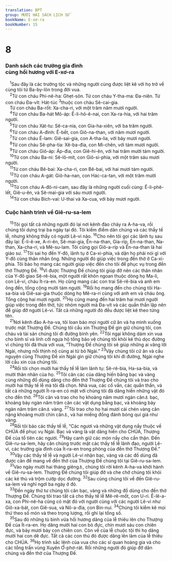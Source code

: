 ```yaml
---
translation: BPT
group: MƯƠI HAI SÁCH LỊCH SỬ
bookName: E-xơ-ra 
bookNumber: 15
---
```


<div class="title"><h1>8</h1><h3>Danh sách các trưởng gia đình<br/>cùng hồi hương với E-xơ-ra</h3></div>
<span class="verse exo_8_1"> <sup>1</sup>Sau đây là các trưởng tộc và những người cùng được liệt kê với họ trở về cùng tôi từ Ba-by-lôn trong đời vua.<br/></span>
<span class="verse exo_8_2"> <sup>2</sup>Từ con cháu Phi-nê-ha: Ghẹt-sôn. Từ con cháu Y-tha-ma: Đa-niên. Từ con cháu Đa-vít: Hát-túc</span>
<span class="verse exo_8_3"><sup>3</sup>thuộc con cháu Sê-cai-gia.<br/> Từ con cháu Ba-rốt: Xa-cha-ri, với một trăm năm mươi người.<br/></span>
<span class="verse exo_8_4"> <sup>4</sup>Từ con cháu Ba-hát Mô-áp: Ê-li-hô-ê-nai, con Xa-ra-hia, với hai trăm người.<br/></span>
<span class="verse exo_8_5"> <sup>5</sup>Từ con cháu Xát-tu: Sê-ca-nia, con Gia-ha-xiên, với ba trăm người.<br/></span>
<span class="verse exo_8_6"> <sup>6</sup>Từ con cháu A-đinh: Ê-bết, con Giô-na-than, với năm mươi người.<br/></span>
<span class="verse exo_8_7"> <sup>7</sup>Từ con cháu Ê-lam: Giê-sai-gia, con A-tha-lia, với bảy mươi người.<br/></span>
<span class="verse exo_8_8"> <sup>8</sup>Từ con cháu Sê-pha-tia: Xê-ba-đia, con Mi-chên, với tám mươi người.<br/></span>
<span class="verse exo_8_9"> <sup>9</sup>Từ con cháu Giô-áp: Áp-đia, con Giê-hi-ên, với hai trăm mười tám người.<br/></span>
<span class="verse exo_8_10"> <sup>10</sup>Từ con cháu Ba-ni: Sê-lô-mít, con Giô-si-phia, với một trăm sáu mươi người.<br/></span>
<span class="verse exo_8_11"> <sup>11</sup>Từ con cháu Bê-bai: Xa-cha-ri, con Bê-bai, với hai mươi tám người.<br/></span>
<span class="verse exo_8_12"> <sup>12</sup>Từ con cháu A-gát: Giô-ha-nan, con Hác-ca-tan, với một trăm mười người.<br/></span>
<span class="verse exo_8_13"> <sup>13</sup>Từ con cháu A-đô-ni-cam, sau đây là những người cuối cùng: Ê-li-phê-lết, Giê-u-ên, và Sê-mai-gia với sáu mươi người.<br/></span>
<span class="verse exo_8_14"> <sup>14</sup>Từ con cháu Bích-vai: U-thai và Xa-cua, với bảy mươi người.<br/></span>
<div class="title"><h3>Cuộc hành trình về Giê-ru-sa-lem</h3></div>
<span class="verse exo_8_15"> <sup>15</sup>Tôi gọi tất cả những người đó lại nơi kênh đào chảy ra A-ha-va, rồi chúng tôi dựng trại ba ngày tại đó. Tôi kiểm điểm dân chúng và các thầy tế lễ, nhưng không thấy có người Lê-vi nào.</span>
<span class="verse exo_8_16"><sup>16</sup>Cho nên tôi gọi các lãnh tụ sau đây lại: Ê-li-ê-xe, A-ri-ên, Sê-mai-gia, Ên-na-than, Gia-ríp, Ên-na-than, Na-than, Xa-cha-ri, và Mê-su-lam. Tôi cũng gọi Giô-a-ríp và Ên-na-than là hai giáo sư.</span>
<span class="verse exo_8_17"><sup>17</sup>Tôi sai họ đến Y-đô, lãnh tụ ở Ca-xi-phia, và dặn họ phải nói gì với Y-đô cùng thân nhân ông. Những người đó giúp việc trong đền thờ ở Ca-xi-phia. Tôi bảo họ mang các người giúp việc đến cho tôi để phục vụ trong đền thờ Thượng Đế.</span>
<span class="verse exo_8_18"><sup>18</sup>Vì được Thượng Đế chúng tôi giúp đỡ nên các thân nhân của Y-đô giao Sê-rê-bia, một người rất khôn ngoan thuộc dòng họ Ma-li, con Lê-vi, cháu Ít-ra-en. Họ cũng mang các con trai Sê-rê-bia và anh em ông đến, tổng cộng mười tám người.</span>
<span class="verse exo_8_19"><sup>19</sup>Rồi họ mang đến cho chúng tôi Ha-sa-bia và Giê-sai-gia thuộc dòng họ Mê-ra-ri cùng với anh em và cháu ông. Tổng cộng hai mươi người.</span>
<span class="verse exo_8_20"><sup>20</sup>Họ cũng mang đến hai trăm hai mươi người giúp việc trong đền thờ, tức nhóm người mà Đa-vít và các quần thần lập nên để giúp đỡ người Lê-vi. Tất cả những người đó đều được liệt kê theo từng tên.<br/></span>
<span class="verse exo_8_21"> <sup>21</sup>Nơi kênh đào A-ha-va, tôi loan báo mọi người cữ ăn và hạ mình xuống trước mặt Thượng Đế. Chúng tôi cầu xin Thượng Đế gìn giữ chúng tôi, con cháu và tài sản chúng tôi đi đường bình yên.</span>
<span class="verse exo_8_22"><sup>22</sup>Tôi ngại không dám xin vua cho binh sĩ và lính cỡi ngựa hộ tống bảo vệ chúng tôi khỏi kẻ thù dọc đường vì chúng tôi đã thưa với vua, “Thượng Đế chúng tôi sẽ giúp những ai vâng lời Ngài, nhưng nổi thịnh nộ cùng ai từ bỏ Ngài.”</span>
<span class="verse exo_8_23"><sup>23</sup>Vậy chúng tôi cữ ăn và cầu nguyện cùng Thượng Đế xin Ngài gìn giữ chúng tôi khi đi đường, Ngài nghe lời cầu xin của chúng tôi.<br/></span>
<span class="verse exo_8_24"> <sup>24</sup>Rồi tôi chọn mười hai thầy tế lễ làm lãnh tụ: Sê-rê-bia, Ha-sa-bia, và mười thân nhân của họ.</span>
<span class="verse exo_8_25"><sup>25</sup>Tôi cân các của dâng hiến bằng bạc và vàng cùng những đồ dùng dâng cho đền thờ Thượng Đế chúng tôi và trao cho mười hai thầy tế lễ mà tôi đã chọn. Nhà vua, các cố vấn, các quần thần, và tất cả những người Ít-ra-en có mặt với chúng tôi đã dâng hiến những vật đó cho đền thờ.</span>
<span class="verse exo_8_26"><sup>26</sup>Tôi cân và trao cho họ khoảng năm mươi ngàn cân<a data-toggle="tooltip" data-placement="bottom" title="Nguyên văn, “650 ta-lâng” (khoảng 22.425 kí-lô).">⚓</a> bạc, khoảng bảy ngàn năm trăm cân các vật dụng bằng bạc, và khoảng bảy ngàn năm trăm cân<a data-toggle="tooltip" data-placement="bottom" title="Nguyên văn, “100 ta-lâng” (khoảng 3.450 kí-lô).">⚓</a> vàng.</span>
<span class="verse exo_8_27"><sup>27</sup>Tôi trao cho họ hai mươi cái chén vàng cân nặng khoảng mười chín cân<a data-toggle="tooltip" data-placement="bottom" title="Nguyên văn, “1.000 đa-rích” (khoảng 8,60 kí-lô).">⚓</a>, và hai miếng đồng đánh bóng quí giá như vàng.<br/></span>
<span class="verse exo_8_28"> <sup>28</sup>Rồi tôi bảo các thầy tế lễ, “Các ngươi và những vật dụng nầy thuộc về CHÚA để phục vụ Ngài. Bạc và vàng là vật dâng hiến cho CHÚA, Thượng Đế của tổ tiên các ngươi.</span>
<span class="verse exo_8_29"><sup>29</sup>Hãy canh giữ các món nầy cho cẩn thận. Đến Giê-ru-sa-lem, hãy cân chúng trước mặt các thầy tế lễ lãnh đạo, người Lê-vi, các trưởng gia đình của Ít-ra-en trong phòng của đền thờ Thượng Đế.”<br/></span>
<span class="verse exo_8_30"> <sup>30</sup>Vậy các thầy tế lễ và người Lê-vi nhận bạc, vàng và các đồ dùng đã được cân để mang về đền thờ của Thượng Đế chúng tôi tại Giê-ru-sa-lem.<br/></span>
<span class="verse exo_8_31"> <sup>31</sup>Vào ngày mười hai tháng giêng<a data-toggle="tooltip" data-placement="bottom" title="Lịch Do-thái tức khoảng tháng 3-4 dương lịch, năm 458 trước Công nguyên.">⚓</a>, chúng tôi rời kênh A-ha-va khởi hành về Giê-ru-sa-lem. Thượng Đế chúng tôi giúp đỡ và che chở chúng tôi khỏi các kẻ thù và trộm cướp dọc đường.</span>
<span class="verse exo_8_32"><sup>32</sup>Sau cùng chúng tôi về đến Giê-ru-sa-lem và nghỉ ngơi ba ngày ở đó.<br/></span>
<span class="verse exo_8_33"> <sup>33</sup>Đến ngày thứ tư chúng tôi cân bạc, vàng và những đồ dùng cho đền thờ Thượng Đế. Chúng tôi trao tất cả cho thầy tế lễ Mê-rê-mốt, con U-ri. Ê-lê-a-xa, con Phi-nê-ha cũng có mặt đó với người cùng với các người Lê-vi như Giô-xa-bát, con Giê-sua, và Nô-a-đia, con Bin-nui.</span>
<span class="verse exo_8_34"><sup>34</sup>Chúng tôi kiểm kê mọi thứ theo số món và theo trọng lượng, rồi ghi lại tổng số.<br/></span>
<span class="verse exo_8_35"> <sup>35</sup>Sau đó những tù binh vừa hồi hương dâng của lễ thiêu lên cho Thượng Đế của Ít-ra-en. Họ dâng mười hai con bò đực, chín mươi sáu con chiên đực, và bảy mươi bảy con chiên con. Còn về của lễ chuộc tội thì họ dâng mười hai con dê đực. Tất cả các con thú đó được dâng lên làm của lễ thiêu cho CHÚA.</span>
<span class="verse exo_8_36"><sup>36</sup>Họ trình sắc lệnh của vua cho các sĩ quan hoàng gia và cho các tổng trấn vùng Xuyên Ơ-phơ-rát. Rồi những người đó giúp đỡ dân chúng và đền thờ của Thượng Đế.<br/></span>
